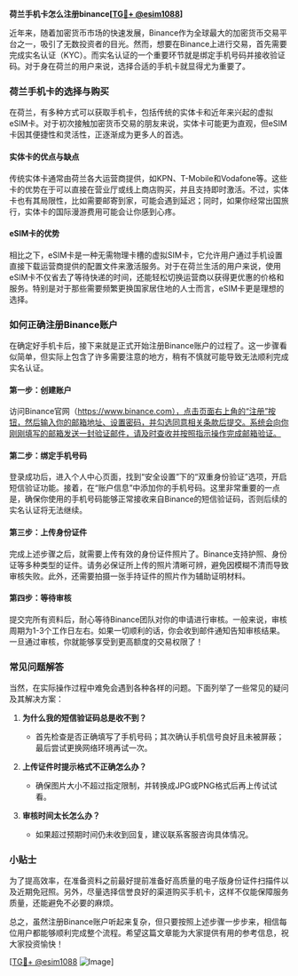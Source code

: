 **荷兰手机卡怎么注册binance[[TG💪+ @esim1088](https://t.me/s/esim1088)]**

近年来，随着加密货币市场的快速发展，Binance作为全球最大的加密货币交易平台之一，吸引了无数投资者的目光。然而，想要在Binance上进行交易，首先需要完成实名认证（KYC）。而实名认证的一个重要环节就是绑定手机号码并接收验证码。对于身在荷兰的用户来说，选择合适的手机卡就显得尤为重要了。

### 荷兰手机卡的选择与购买

在荷兰，有多种方式可以获取手机卡，包括传统的实体卡和近年来兴起的虚拟eSIM卡。对于初次接触加密货币交易的朋友来说，实体卡可能更为直观，但eSIM卡因其便捷性和灵活性，正逐渐成为更多人的首选。

#### 实体卡的优点与缺点

传统实体卡通常由荷兰各大运营商提供，如KPN、T-Mobile和Vodafone等。这些卡的优势在于可以直接在营业厅或线上商店购买，并且支持即时激活。不过，实体卡也有其局限性，比如需要邮寄到家，可能会遇到延迟；同时，如果你经常出国旅行，实体卡的国际漫游费用可能会让你感到心疼。

#### eSIM卡的优势

相比之下，eSIM卡是一种无需物理卡槽的虚拟SIM卡，它允许用户通过手机设置直接下载运营商提供的配置文件来激活服务。对于在荷兰生活的用户来说，使用eSIM卡不仅省去了等待快递的时间，还能轻松切换运营商以获得更优惠的价格和服务。特别是对于那些需要频繁更换国家居住地的人士而言，eSIM卡更是理想的选择。

### 如何正确注册Binance账户

在确定好手机卡后，接下来就是正式开始注册Binance账户的过程了。这一步骤看似简单，但实际上包含了许多需要注意的地方，稍有不慎就可能导致无法顺利完成实名认证。

#### 第一步：创建账户

访问Binance官网（https://www.binance.com），点击页面右上角的“注册”按钮，然后输入你的邮箱地址、设置密码，并勾选同意相关条款后提交。系统会向你刚刚填写的邮箱发送一封验证邮件，请及时查收并按照指示操作完成邮箱验证。

#### 第二步：绑定手机号码

登录成功后，进入个人中心页面，找到“安全设置”下的“双重身份验证”选项，开启短信验证功能。接着，在“账户信息”中添加你的手机号码。这里非常重要的一点是，确保你使用的手机号码能够正常接收来自Binance的短信验证码，否则后续的实名认证将无法继续。

#### 第三步：上传身份证件

完成上述步骤之后，就需要上传有效的身份证件照片了。Binance支持护照、身份证等多种类型的证件。请务必保证所上传的照片清晰可辨，避免因模糊不清而导致审核失败。此外，还需要拍摄一张手持证件的照片作为辅助证明材料。

#### 第四步：等待审核

提交完所有资料后，耐心等待Binance团队对你的申请进行审核。一般来说，审核周期为1-3个工作日左右。如果一切顺利的话，你会收到邮件通知告知审核结果。一旦通过审核，你就能够享受到更高额度的交易权限了！

### 常见问题解答

当然，在实际操作过程中难免会遇到各种各样的问题。下面列举了一些常见的疑问及其解决方案：

1. **为什么我的短信验证码总是收不到？**
   - 首先检查是否正确填写了手机号码；其次确认手机信号良好且未被屏蔽；最后尝试更换网络环境再试一次。

2. **上传证件时提示格式不正确怎么办？**
   - 确保图片大小不超过指定限制，并转换成JPG或PNG格式后再上传试试看。

3. **审核时间太长怎么办？**
   - 如果超过预期时间仍未收到回复，建议联系客服咨询具体情况。

### 小贴士

为了提高效率，在准备资料之前最好提前准备好高质量的电子版身份证件扫描件以及近期免冠照。另外，尽量选择信誉良好的渠道购买手机卡，这样不仅能保障服务质量，还能避免不必要的麻烦。

总之，虽然注册Binance账户听起来复杂，但只要按照上述步骤一步步来，相信每位用户都能够顺利完成整个流程。希望这篇文章能为大家提供有用的参考信息，祝大家投资愉快！

[[TG💪+ @esim1088](https://t.me/s/esim1088) ![Image](https://i.postimg.cc/4NQfJmqS/Snipaste-2025-05-13-00-14-12.png)]